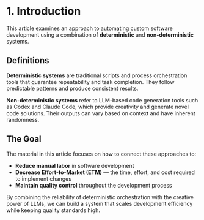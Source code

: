 # 1. Introduction

This article examines an approach to automating custom software development using a combination of **deterministic** and **non-deterministic** systems.

## Definitions

**Deterministic systems** are traditional scripts and process orchestration tools that guarantee repeatability and task completion. They follow predictable patterns and produce consistent results.

**Non-deterministic systems** refer to LLM-based code generation tools such as Codex and Claude Code, which provide creativity and generate novel code solutions. Their outputs can vary based on context and have inherent randomness.

## The Goal

The material in this article focuses on how to connect these approaches to:

- **Reduce manual labor** in software development
- **Decrease Effort-to-Market (ETM)** — the time, effort, and cost required to implement changes
- **Maintain quality control** throughout the development process

By combining the reliability of deterministic orchestration with the creative power of LLMs, we can build a system that scales development efficiency while keeping quality standards high.

